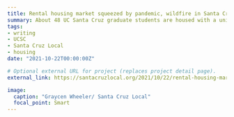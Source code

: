 ```yaml
---
title: Rental housing market squeezed by pandemic, wildfire in Santa Cruz County
summary: About 48 UC Santa Cruz graduate students are housed with a university subsidy at Best Western Plus All Suites Inn at 500 Ocean St. in Santa Cruz this fall.
tags:
- writing
- UCSC
- Santa Cruz Local
- housing
date: "2021-10-22T00:00:00Z"

# Optional external URL for project (replaces project detail page).
external_link: https://santacruzlocal.org/2021/10/22/rental-housing-market-squeezed-by-pandemic-wildfire-in-santa-cruz-county/

image:
  caption: "Graycen Wheeler/ Santa Cruz Local"
  focal_point: Smart
---
```

